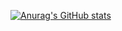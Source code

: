 [![Anurag's GitHub stats](https://github-readme-stats.vercel.app/api?username=NayoungLee-de&show_icons=true)](https://github.com/anuraghazra/github-readme-stats)

<!--
**NayoungLee-de/NayoungLee-de** is a ✨ _special_ ✨ repository because its `README.md` (this file) appears on your GitHub profile.

Here are some ideas to get you started:

- 🔭 I’m currently working on ...
- 🌱 I’m currently learning ...
- 👯 I’m looking to collaborate on ...
- 🤔 I’m looking for help with ...
- 💬 Ask me about ...
- 📫 How to reach me: ...
- 😄 Pronouns: ...
- ⚡ Fun fact: ...
-->
